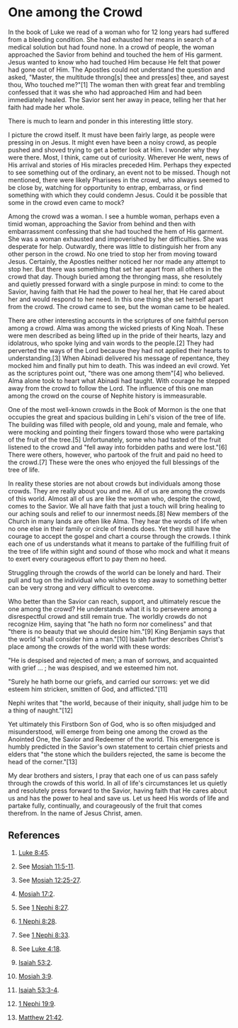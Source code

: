 # One among the Crowd

In the book of Luke we read of a woman who for 12 long years had suffered from
a bleeding condition. She had exhausted her means in search of a medical
solution but had found none. In a crowd of people, the woman approached the
Savior from behind and touched the hem of His garment. Jesus wanted to know
who had touched Him because He felt that power had gone out of Him. The
Apostles could not understand the question and asked, "Master, the multitude
throng[s] thee and press[es] thee, and sayest thou, Who touched me?"[1] The
woman then with great fear and trembling confessed that it was she who had
approached Him and had been immediately healed. The Savior sent her away in
peace, telling her that her faith had made her whole.

There is much to learn and ponder in this interesting little story.

I picture the crowd itself. It must have been fairly large, as people were
pressing in on Jesus. It might even have been a noisy crowd, as people pushed
and shoved trying to get a better look at Him. I wonder why they were there.
Most, I think, came out of curiosity. Wherever He went, news of His arrival
and stories of His miracles preceded Him. Perhaps they expected to see
something out of the ordinary, an event not to be missed. Though not
mentioned, there were likely Pharisees in the crowd, who always seemed to be
close by, watching for opportunity to entrap, embarrass, or find something
with which they could condemn Jesus. Could it be possible that some in the
crowd even came to mock?

Among the crowd was a woman. I see a humble woman, perhaps even a timid woman,
approaching the Savior from behind and then with embarrassment confessing that
she had touched the hem of His garment. She was a woman exhausted and
impoverished by her difficulties. She was desperate for help. Outwardly, there
was little to distinguish her from any other person in the crowd. No one tried
to stop her from moving toward Jesus. Certainly, the Apostles neither noticed
her nor made any attempt to stop her. But there was something that set her
apart from all others in the crowd that day. Though buried among the thronging
mass, she resolutely and quietly pressed forward with a single purpose in
mind: to come to the Savior, having faith that He had the power to heal her,
that He cared about her and would respond to her need. In this one thing she
set herself apart from the crowd. The crowd came to see, but the woman came to
be healed.

There are other interesting accounts in the scriptures of one faithful person
among a crowd. Alma was among the wicked priests of King Noah. These were men
described as being lifted up in the pride of their hearts, lazy and
idolatrous, who spoke lying and vain words to the people.[2] They had
perverted the ways of the Lord because they had not applied their hearts to
understanding.[3] When Abinadi delivered his message of repentance, they
mocked him and finally put him to death. This was indeed an evil crowd. Yet as
the scriptures point out, "there was one among them"[4] who believed. Alma
alone took to heart what Abinadi had taught. With courage he stepped away from
the crowd to follow the Lord. The influence of this one man among the crowd on
the course of Nephite history is immeasurable.

One of the most well-known crowds in the Book of Mormon is the one that
occupies the great and spacious building in Lehi's vision of the tree of life.
The building was filled with people, old and young, male and female, who were
mocking and pointing their fingers toward those who were partaking of the
fruit of the tree.[5] Unfortunately, some who had tasted of the fruit listened
to the crowd and "fell away into forbidden paths and were lost."[6] There were
others, however, who partook of the fruit and paid no heed to the crowd.[7]
These were the ones who enjoyed the full blessings of the tree of life.

In reality these stories are not about crowds but individuals among those
crowds. They are really about you and me. All of us are among the crowds of
this world. Almost all of us are like the woman who, despite the crowd, comes
to the Savior. We all have faith that just a touch will bring healing to our
aching souls and relief to our innermost needs.[8] New members of the Church
in many lands are often like Alma. They hear the words of life when no one
else in their family or circle of friends does. Yet they still have the
courage to accept the gospel and chart a course through the crowds. I think
each one of us understands what it means to partake of the fulfilling fruit of
the tree of life within sight and sound of those who mock and what it means to
exert every courageous effort to pay them no heed.

Struggling through the crowds of the world can be lonely and hard. Their pull
and tug on the individual who wishes to step away to something better can be
very strong and very difficult to overcome.

Who better than the Savior can reach, support, and ultimately rescue the one
among the crowd? He understands what it is to persevere among a disrespectful
crowd and still remain true. The worldly crowds do not recognize Him, saying
that "he hath no form nor comeliness" and that "there is no beauty that we
should desire him."[9] King Benjamin says that the world "shall consider him a
man."[10] Isaiah further describes Christ's place among the crowds of the
world with these words:

"He is despised and rejected of men; a man of sorrows, and acquainted with
grief ... ; he was despised, and we esteemed him not.

"Surely he hath borne our griefs, and carried our sorrows: yet we did esteem
him stricken, smitten of God, and afflicted."[11]

Nephi writes that "the world, because of their iniquity, shall judge him to be
a thing of naught."[12]

Yet ultimately this Firstborn Son of God, who is so often misjudged and
misunderstood, will emerge from being one among the crowd as the Anointed One,
the Savior and Redeemer of the world. This emergence is humbly predicted in
the Savior's own statement to certain chief priests and elders that "the stone
which the builders rejected, the same is become the head of the corner."[13]

My dear brothers and sisters, I pray that each one of us can pass safely
through the crowds of this world. In all of life's circumstances let us
quietly and resolutely press forward to the Savior, having faith that He cares
about us and has the power to heal and save us. Let us heed His words of life
and partake fully, continually, and courageously of the fruit that comes
therefrom. In the name of Jesus Christ, amen.

## References

  1. [Luke 8:45](https://www.lds.org/scriptures/nt/luke/8.45?lang=eng#44).

  2. See [Mosiah 11:5-11](https://www.lds.org/scriptures/bofm/mosiah/11.5-11?lang=eng#4).

  3. See [Mosiah 12:25-27](https://www.lds.org/scriptures/bofm/mosiah/12.25-27?lang=eng#24).

  4. [Mosiah 17:2](https://www.lds.org/scriptures/bofm/mosiah/17.2?lang=eng#1).

  5. See [1 Nephi 8:27](https://www.lds.org/scriptures/bofm/1-ne/8.27?lang=eng#26).

  6. [1 Nephi 8:28](https://www.lds.org/scriptures/bofm/1-ne/8.28?lang=eng#27).

  7. See [1 Nephi 8:33](https://www.lds.org/scriptures/bofm/1-ne/8.33?lang=eng#32).

  8. See [Luke 4:18](https://www.lds.org/scriptures/nt/luke/4.18?lang=eng#17).

  9. [Isaiah 53:2](https://www.lds.org/scriptures/ot/isa/53.2?lang=eng#1).

  10. [Mosiah 3:9](https://www.lds.org/scriptures/bofm/mosiah/3.9?lang=eng#8).

  11. [Isaiah 53:3-4](https://www.lds.org/scriptures/ot/isa/53.3-4?lang=eng#2).

  12. [1 Nephi 19:9](https://www.lds.org/scriptures/bofm/1-ne/19.9?lang=eng#8).

  13. [Matthew 21:42](https://www.lds.org/scriptures/nt/matt/21.42?lang=eng#41).

